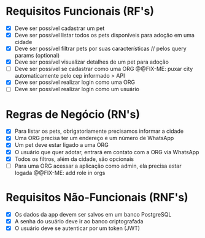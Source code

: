 <!-- FindAFriend API -->

# Requisitos Funcionais (RF's)

- [x] Deve ser possível cadastrar um pet
- [x] Deve ser possível listar todos os pets disponíveis para adoção em uma cidade
- [x] Deve ser possível filtrar pets por suas características // pelos query params (optional)
- [x] Deve ser possível visualizar detalhes de um pet para adoção
- [ ] Deve ser possível se cadastrar como uma ORG @@FIX-ME: puxar city automaticamente pelo cep informado > API
- [x] Deve ser possível realizar login como uma ORG
- [ ] Deve ser possível realizar login como um usuário

# Regras de Negócio (RN's)

- [x] Para listar os pets, obrigatoriamente precisamos informar a cidade
- [x] Uma ORG precisa ter um endereço e um número de WhatsApp
- [x] Um pet deve estar ligado a uma ORG
- [x] O usuário que quer adotar, entrará em contato com a ORG via WhatsApp
- [x] Todos os filtros, além da cidade, são opcionais
- [ ] Para uma ORG acessar a aplicação como admin, ela precisa estar logada @@FIX-ME: add role in orgs

# Requisitos Não-Funcionais (RNF's)

- [x] Os dados da app devem ser salvos em um banco PostgreSQL
- [x] A senha do usuário deve ir ao banco criptografada
- [x] O usuário deve se autenticar por um token (JWT)
